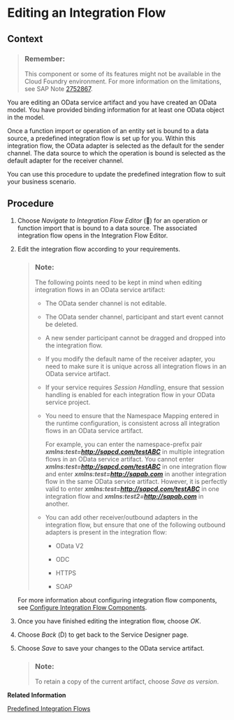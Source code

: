 <!-- loioccd062ad07e7468e9b13fa0535d5f01e -->

<link rel="stylesheet" type="text/css" href="../css/sap-icons.css"/>

# Editing an Integration Flow



## Context

> ### Remember:  
> This component or some of its features might not be available in the Cloud Foundry environment. For more information on the limitations, see SAP Note [2752867](https://launchpad.support.sap.com/#/notes/2752867).

You are editing an OData service artifact and you have created an OData model. You have provided binding information for at least one OData object in the model.

Once a function import or operation of an entity set is bound to a data source, a predefined integration flow is set up for you. Within this integration flow, the OData adapter is selected as the default for the sender channel. The data source to which the operation is bound is selected as the default adapter for the receiver channel.

You can use this procedure to update the predefined integration flow to suit your business scenario.



## Procedure

1.  Choose *Navigate to Integration Flow Editor* \(<span class="SAP-icons"></span>\) for an operation or function import that is bound to a data source. The associated integration flow opens in the Integration Flow Editor.

2.  Edit the integration flow according to your requirements.

    > ### Note:  
    > The following points need to be kept in mind when editing integration flows in an OData service artifact:
    > 
    > -   The OData sender channel is not editable.
    > 
    > -   The OData sender channel, participant and start event cannot be deleted.
    > 
    > -   A new sender participant cannot be dragged and dropped into the integration flow.
    > 
    > -   If you modify the default name of the receiver adapter, you need to make sure it is unique across all integration flows in an OData service artifact.
    > 
    > -   If your service requires *Session Handling*, ensure that session handling is enabled for each integration flow in your OData service project.
    > 
    > -   You need to ensure that the Namespace Mapping entered in the runtime configuration, is consistent across all integration flows in an OData service artifact.
    > 
    >     For example, you can enter the namespace-prefix pair ***xmlns:test=http://sapcd.com/testABC*** in multiple integration flows in an OData service artifact. You cannot enter ***xmlns:test=http://sapcd.com/testABC*** in one integration flow and enter ***xmlns:test=http://sapab.com*** in another integration flow in the same OData service artifact. However, it is perfectly valid to enter ***xmlns:test=http://sapcd.com/testABC*** in one integration flow and ***xmlns:test2=http://sapab.com*** in another.
    > 
    > -   You can add other receiver/outbound adapters in the integration flow, but ensure that one of the following outbound adapters is present in the integration flow:
    >     -   OData V2
    > 
    >     -   ODC
    >     -   HTTPS
    >     -   SOAP

    For more information about configuring integration flow components, see [Configure Integration Flow Components](configure-integration-flow-components-3171795.md).

3.  Once you have finished editing the integration flow, choose *OK*.

4.  Choose *Back* \(<span class="SAP-icons"></span>\) to get back to the Service Designer page.

5.  Choose *Save* to save your changes to the OData service artifact.

    > ### Note:  
    > To retain a copy of the current artifact, choose *Save as version*.


**Related Information**  


[Predefined Integration Flows](predefined-integration-flows-d41a54f.md "")

